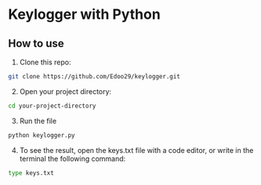 # Keylogger with Python

## How to use

1. Clone this repo:

```sh
git clone https://github.com/Edoo29/keylogger.git
```

2. Open your project directory:

```sh
cd your-project-directory
```

3. Run the file

```sh
python keylogger.py
```

4. To see the result, open the keys.txt file with a code editor, or write in the terminal the following command:

```sh
type keys.txt
```
